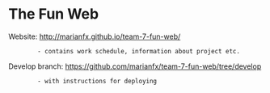 # The Fun Web

Website: <http://marianfx.github.io/team-7-fun-web/>

```
        - contains work schedule, information about project etc.
```

Develop branch: <https://github.com/marianfx/team-7-fun-web/tree/develop>

```
        - with instructions for deploying
```
